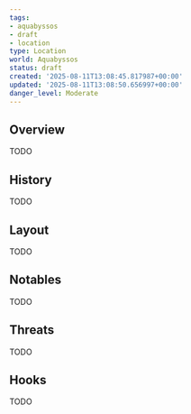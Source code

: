 ```yaml
---
tags:
- aquabyssos
- draft
- location
type: Location
world: Aquabyssos
status: draft
created: '2025-08-11T13:08:45.817987+00:00'
updated: '2025-08-11T13:08:50.656997+00:00'
danger_level: Moderate
---
```



## Overview

TODO
## History

TODO
## Layout

TODO
## Notables

TODO
## Threats

TODO
## Hooks

TODO
